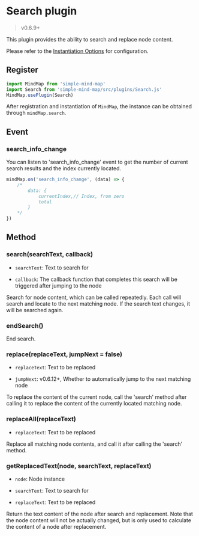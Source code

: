 # Search plugin

> v0.6.9+

This plugin provides the ability to search and replace node content.

Please refer to the [Instantiation Options](../api/constructor/constructor-options.html#_10-search-plugin) for configuration.

## Register

```js
import MindMap from 'simple-mind-map'
import Search from 'simple-mind-map/src/plugins/Search.js'
MindMap.usePlugin(Search)
```

After registration and instantiation of `MindMap`, the instance can be obtained through `mindMap.search`.

## Event

### search_info_change

You can listen to 'search_info_change' event to get the number of current search results and the index currently located.

```js
mindMap.on('search_info_change', (data) => {
    /*
        data: {
            currentIndex,// Index, from zero
            total
        }
    */
})
```

## Method

### search(searchText, callback)

- `searchText`: Text to search for

- `callback`: The callback function that completes this search will be triggered after jumping to the node

Search for node content, which can be called repeatedly. Each call will search and locate to the next matching node. If the search text changes, it will be searched again.

### endSearch()

End search.

### replace(replaceText, jumpNext = false)

- `replaceText`: Text to be replaced

- `jumpNext`: v0.6.12+, Whether to automatically jump to the next matching node

To replace the content of the current node, call the 'search' method after calling it to replace the content of the currently located matching node.

### replaceAll(replaceText)

- `replaceText`: Text to be replaced

Replace all matching node contents, and call it after calling the 'search' method.

### getReplacedText(node, searchText, replaceText)

- `node`: Node instance

- `searchText`: Text to search for

- `replaceText`: Text to be replaced

Return the text content of the node after search and replacement. Note that the node content will not be actually changed, but is only used to calculate the content of a node after replacement.